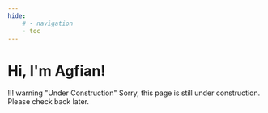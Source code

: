 ```yaml
---
hide:
    # - navigation
    - toc
---
```

# Hi, I'm Agfian!

!!! warning "Under Construction"
    Sorry, this page is still under construction. Please check back later.
    
